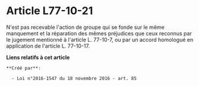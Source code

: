 # Article L77-10-21

N'est pas recevable l'action de groupe qui se fonde sur le même manquement et la réparation des mêmes préjudices que ceux
reconnus par le jugement mentionné à l'article L. 77-10-7, ou par un accord homologué en application de l'article L.
77-10-17.

**Liens relatifs à cet article**

	**Créé par**:

	  - Loi n°2016-1547 du 18 novembre 2016 - art. 85
